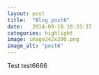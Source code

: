 ```yaml
---
layout: post
title:  "Blog post6"
date:   2014-09-18 18:33:37
categories: highlight
image: image242x200.png
image_alt: "post6"
---
```


Test test6666
